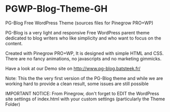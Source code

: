# PGWP-Blog-Theme-GH
PG-Blog Free WordPress Theme (sources files for Pinegrow PRO+WP)

PG-Blog is a very light and responsive Free WordPress parent theme dedicated to blog writers who like
simplicity and who want to focus on the content.

Created with Pinegrow PRO+WP, It is designed with simple HTML and CSS.
There are no fancy animations, no javascripts and no marketing gimmicks.

Have a look at our Demo site on http://www.pg-blog.batsteek.fr/

Note: This the the very first version of the PG-Blog theme and while we are working hard to provide a clean result,
some issues are still possible

IMPORTANT NOTICE: From Pinegrow, don't forget to EDIT the WordPress site settings of index.html with your custom settings (particularly the Theme Folder)
